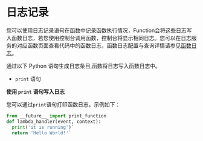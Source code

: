 # 日志记录

您可以使用日志记录语句在函数中记录函数执行情况，Function会将这些日志写入函数日志，若您使用控制台调用函数，控制台将显示相同日志。您可以在日志服务的对应函数页面查看代码中的函数日志，函数日志配置与查询详情请参见[函数日志](../../../function-log.md)。

通过以下 Python 语句生成日志条目,函数将日志写入函数日志中。

* `print` 语句
 

 

 
**使用 `print` 语句写入日志**

您可以通过`print`语句打印函数日志，示例如下：

```Python
from __future__ import print_function
def lambda_handler(event, context):
  print('it is running')`
  return 'Hello World!'`   
```  


